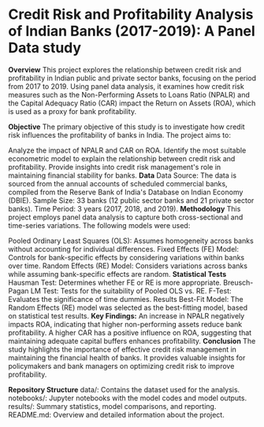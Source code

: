 # Credit Risk and Profitability Analysis of Indian Banks (2017-2019): A Panel Data study


**Overview**
This project explores the relationship between credit risk and profitability in Indian public and private sector banks, focusing on the period from 2017 to 2019. Using panel data analysis, it examines how credit risk measures such as the Non-Performing Assets to Loans Ratio (NPALR) and the Capital Adequacy Ratio (CAR) impact the Return on Assets (ROA), which is used as a proxy for bank profitability.

**Objective**
The primary objective of this study is to investigate how credit risk influences the profitability of banks in India. The project aims to:

Analyze the impact of NPALR and CAR on ROA.
Identify the most suitable econometric model to explain the relationship between credit risk and profitability.
Provide insights into credit risk management's role in maintaining financial stability for banks.
**Data**
Data Source: The data is sourced from the annual accounts of scheduled commercial banks, compiled from the Reserve Bank of India's Database on Indian Economy (DBIE).
Sample Size: 33 banks (12 public sector banks and 21 private sector banks).
Time Period: 3 years (2017, 2018, and 2019).
**Methodology**
This project employs panel data analysis to capture both cross-sectional and time-series variations. The following models were used:

Pooled Ordinary Least Squares (OLS): Assumes homogeneity across banks without accounting for individual differences.
Fixed Effects (FE) Model: Controls for bank-specific effects by considering variations within banks over time.
Random Effects (RE) Model: Considers variations across banks while assuming bank-specific effects are random.
**Statistical Tests**
Hausman Test: Determines whether FE or RE is more appropriate.
Breusch-Pagan LM Test: Tests for the suitability of Pooled OLS vs. RE.
F-Test: Evaluates the significance of time dummies.
Results
Best-Fit Model: The Random Effects (RE) model was selected as the best-fitting model, based on statistical test results.
**Key Findings:**
An increase in NPALR negatively impacts ROA, indicating that higher non-performing assets reduce bank profitability.
A higher CAR has a positive influence on ROA, suggesting that maintaining adequate capital buffers enhances profitability.
**Conclusion**
The study highlights the importance of effective credit risk management in maintaining the financial health of banks. It provides valuable insights for policymakers and bank managers on optimizing credit risk to improve profitability.

**Repository Structure**
data/: Contains the dataset used for the analysis.
notebooks/: Jupyter notebooks with the model codes and model outputs.
results/: Summary statistics, model comparisons, and reporting.
README.md: Overview and detailed information about the project.
